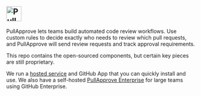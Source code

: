 <a href="https://www.pullapprove.com?utm_source=repo&utm_medium=readme"><img src="https://www.pullapprove.com/static/img/logos/pull-approve-logo-gray-dk.png" alt="PullApprove" height="40px" /></a>
---

PullApprove lets teams build automated code review workflows.
Use custom rules to decide exactly who needs to review which pull requests,
and PullApprove will send review requests and track approval requirements.

This repo contains the open-sourced components,
but certain key pieces are still proprietary.

We run a [hosted service](https://www.pullapprove.com/?utm_source=repo&utm_medium=readme) and GitHub App that you can quickly install and use.
We also have a self-hosted [PullApprove Enterprise](https://www.pullapprove.com/enterprise/?utm_source=repo&utm_medium=readme) for large teams using GitHub Enterprise.
